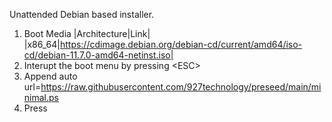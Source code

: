 Unattended Debian based installer.


1. Boot Media
|Architecture|Link|
|x86_64|https://cdimage.debian.org/debian-cd/current/amd64/iso-cd/debian-11.7.0-amd64-netinst.iso|
1. Interupt the boot menu by pressing \<ESC\>
1. Append auto url=https://raw.githubusercontent.com/927technology/preseed/main/minimal.ps
1. Press <Enter>
